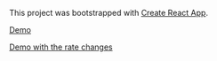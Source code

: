 This project was bootstrapped with [Create React App](https://github.com/facebook/create-react-app).

[Demo](http://fx-app.surge.sh/)

[Demo with the rate changes](http://fx-app.surge.sh/?simulateTick)
